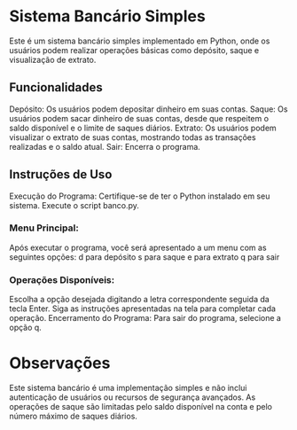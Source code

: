 # Sistema Bancário Simples
Este é um sistema bancário simples implementado em Python, onde os usuários podem realizar operações básicas como depósito, saque e visualização de extrato.

## Funcionalidades

Depósito: Os usuários podem depositar dinheiro em suas contas.
Saque: Os usuários podem sacar dinheiro de suas contas, desde que respeitem o saldo disponível e o limite de saques diários.
Extrato: Os usuários podem visualizar o extrato de suas contas, mostrando todas as transações realizadas e o saldo atual.
Sair: Encerra o programa.

## Instruções de Uso

Execução do Programa:
Certifique-se de ter o Python instalado em seu sistema.
Execute o script banco.py.

### Menu Principal:

Após executar o programa, você será apresentado a um menu com as seguintes opções:
d para depósito
s para saque
e para extrato
q para sair
### Operações Disponíveis:
Escolha a opção desejada digitando a letra correspondente seguida da tecla Enter.
Siga as instruções apresentadas na tela para completar cada operação.
Encerramento do Programa:
Para sair do programa, selecione a opção q.
# Observações
Este sistema bancário é uma implementação simples e não inclui autenticação de usuários ou recursos de segurança avançados.
As operações de saque são limitadas pelo saldo disponível na conta e pelo número máximo de saques diários.
